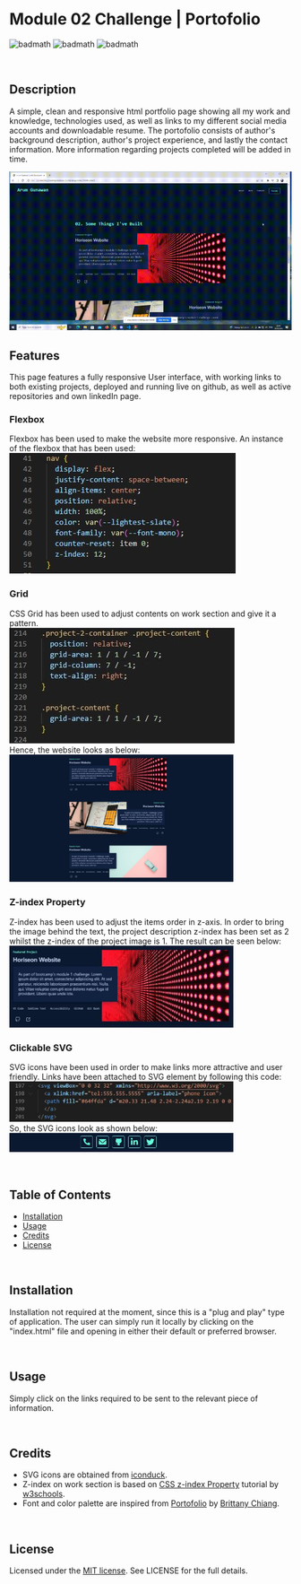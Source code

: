 # Module 02 Challenge | Portofolio


![badmath](https://img.shields.io/github/issues/YueHuaHua/module-02-challenge) ![badmath](https://img.shields.io/github/issues-pr-closed/YueHuaHua/module-02-challenge) ![badmath](https://img.shields.io/github/license/YueHuaHua/module-02-challenge)

</br>

## Description

A simple, clean and responsive html portfolio page showing all my work and knowledge, technologies used, as well as links to my different social media accounts and downloadable resume. The portofolio consists of author's background description, author's project experience, and lastly the contact information. More information regarding projects completed will be added in time.


![portfolio demo](./images/responsive-recording.gif)
</br>

## Features

This page features a fully responsive User interface, with working links to both existing projects, deployed and running live on github, as well as active repositories and own linkedIn page.

### Flexbox

Flexbox has been used to make the website more responsive. An instance of the flexbox that has been used:
</br>
![flexbox code example](./images/readme-example-flexbox.JPG)

### Grid
CSS Grid has been used to adjust contents on work section and give it a pattern.
</br>
![grid code example](./images/readme-example-grid-code.JPG)
</br>
Hence, the website looks as below:
</br>
<img src=./images/readme-example-grid-layout.JPG alt="grid layout result" width=400px>

### Z-index Property
Z-index has been used to adjust the items order in z-axis. In order to bring the image behind the text, the project description z-index has been set as 2 whilst the z-index of the project image is 1. The result can be seen below:
</br>
<img src=./images/readme-example-z-index.JPG alt="z-index layout result" width=400px>

### Clickable SVG
SVG icons have been used in order to make links more attractive and user friendly. Links have been attached to SVG element by following this code:
</br>
<img src=./images/readme-example-svg-code.JPG alt="SVG code example" width=400px>
</br>
So, the SVG icons look as shown below:
</br>
<img src=./images/readme-example-svg-layout.JPG alt="SVG layout result" width=400px>

</br>

## Table of Contents

* [Installation](#installation)
* [Usage](#usage)
* [Credits](#credits)
* [License](#license)

</br>

## Installation

Installation not required at the moment, since this is a "plug and play" type of application. The user can simply run it locally by clicking on the "index.html" file and opening in either their default or preferred browser.

</br>

## Usage 

Simply click on the links required to be sent to the relevant piece of information.

</br>

## Credits

* SVG icons are obtained from [iconduck](https://iconduck.com/).
* Z-index on work section is based on [CSS z-index Property](https://www.w3schools.com/cssref/pr_pos_z-index.php#:~:text=The%20z%2Dindex%20property%20specifies,with%20a%20lower%20stack%20order.) tutorial by [w3schools](https://www.w3schools.com/).
* Font and color palette are inspired from [Portofolio](https://brittanychiang.com/) by [Brittany Chiang](https://github.com/bchiang7/).

</br>

## License

Licensed under the [MIT license](https://github.com/git/git-scm.com/blob/main/MIT-LICENSE.txt). See LICENSE for the full details.